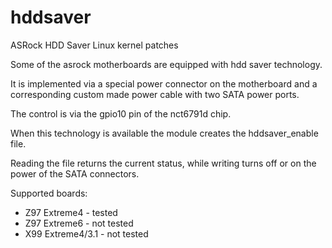 # hddsaver
ASRock HDD Saver Linux kernel patches

Some of the asrock motherboards are equipped with hdd saver technology.

It is implemented via a special power connector on the motherboard and a corresponding custom made power cable with two SATA power ports.

The control is via the gpio10 pin of the nct6791d chip.

When this technology is available the module creates the hddsaver_enable file.

Reading the file returns the current status, while writing turns off or on the power of the SATA connectors.

Supported boards:
- Z97 Extreme4 - tested
- Z97 Extreme6 - not tested
- X99 Extreme4/3.1 - not tested

